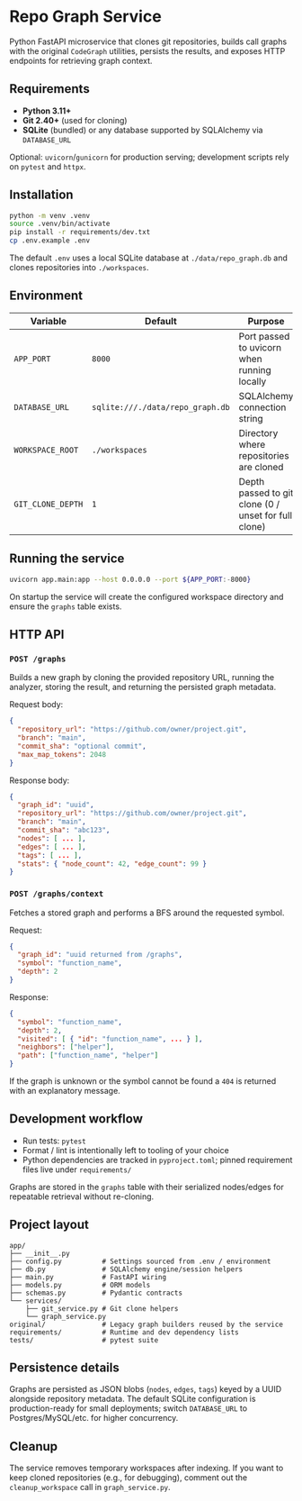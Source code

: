 # Repo Graph Service

Python FastAPI microservice that clones git repositories, builds call graphs with the original `CodeGraph` utilities, persists the results, and exposes HTTP endpoints for retrieving graph context.

## Requirements

- **Python 3.11+**
- **Git 2.40+** (used for cloning)
- **SQLite** (bundled) or any database supported by SQLAlchemy via `DATABASE_URL`

Optional: `uvicorn`/`gunicorn` for production serving; development scripts rely on `pytest` and `httpx`.

## Installation

```bash
python -m venv .venv
source .venv/bin/activate
pip install -r requirements/dev.txt
cp .env.example .env
```

The default `.env` uses a local SQLite database at `./data/repo_graph.db` and clones repositories into `./workspaces`.

## Environment

| Variable | Default | Purpose |
| --- | --- | --- |
| `APP_PORT` | `8000` | Port passed to uvicorn when running locally |
| `DATABASE_URL` | `sqlite:///./data/repo_graph.db` | SQLAlchemy connection string |
| `WORKSPACE_ROOT` | `./workspaces` | Directory where repositories are cloned |
| `GIT_CLONE_DEPTH` | `1` | Depth passed to git clone (0 / unset for full clone) |

## Running the service

```bash
uvicorn app.main:app --host 0.0.0.0 --port ${APP_PORT:-8000}
```

On startup the service will create the configured workspace directory and ensure the `graphs` table exists.

## HTTP API

### `POST /graphs`

Builds a new graph by cloning the provided repository URL, running the analyzer, storing the result, and returning the persisted graph metadata.

Request body:

```json
{
  "repository_url": "https://github.com/owner/project.git",
  "branch": "main",
  "commit_sha": "optional commit",
  "max_map_tokens": 2048
}
```

Response body:

```json
{
  "graph_id": "uuid",
  "repository_url": "https://github.com/owner/project.git",
  "branch": "main",
  "commit_sha": "abc123",
  "nodes": [ ... ],
  "edges": [ ... ],
  "tags": [ ... ],
  "stats": { "node_count": 42, "edge_count": 99 }
}
```

### `POST /graphs/context`

Fetches a stored graph and performs a BFS around the requested symbol.

Request:

```json
{
  "graph_id": "uuid returned from /graphs",
  "symbol": "function_name",
  "depth": 2
}
```

Response:

```json
{
  "symbol": "function_name",
  "depth": 2,
  "visited": [ { "id": "function_name", ... } ],
  "neighbors": ["helper"],
  "path": ["function_name", "helper"]
}
```

If the graph is unknown or the symbol cannot be found a `404` is returned with an explanatory message.

## Development workflow

- Run tests: `pytest`
- Format / lint is intentionally left to tooling of your choice
- Python dependencies are tracked in `pyproject.toml`; pinned requirement files live under `requirements/`

Graphs are stored in the `graphs` table with their serialized nodes/edges for repeatable retrieval without re-cloning.

## Project layout

```
app/
├── __init__.py
├── config.py          # Settings sourced from .env / environment
├── db.py              # SQLAlchemy engine/session helpers
├── main.py            # FastAPI wiring
├── models.py          # ORM models
├── schemas.py         # Pydantic contracts
└── services/
    ├── git_service.py # Git clone helpers
    └── graph_service.py
original/              # Legacy graph builders reused by the service
requirements/          # Runtime and dev dependency lists
tests/                 # pytest suite
```

## Persistence details

Graphs are persisted as JSON blobs (`nodes`, `edges`, `tags`) keyed by a UUID alongside repository metadata. The default SQLite configuration is production-ready for small deployments; switch `DATABASE_URL` to Postgres/MySQL/etc. for higher concurrency.

## Cleanup

The service removes temporary workspaces after indexing. If you want to keep cloned repositories (e.g., for debugging), comment out the `cleanup_workspace` call in `graph_service.py`.
